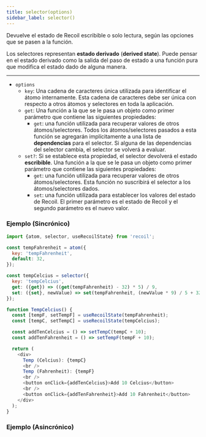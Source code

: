 ```yaml
---
title: selector(options)
sidebar_label: selector()
---
```


Devuelve el estado de Recoil escribible o solo lectura, según las opciones que se pasen a la función.

Los selectores representan **estado derivado** (**derived state**). Puede pensar en el estado derivado como la salida del paso de estado a una función pura que modifica el estado dado de alguna manera.

---

- `options`
  - `key`: Una cadena de caracteres única utilizada para identificar el átomo internamente. Esta cadena de caracteres debe ser única con respecto a otros átomos y selectores en toda la aplicación.
  - `get`: Una función a la que se le pasa un objeto como primer parámetro que contiene las siguientes propiedades:
    - `get`: una función utilizada para recuperar valores de otros átomos/selectores. Todos los átomos/selectores pasados a esta función se agregarán implícitamente a una lista de **dependencias** para el selector. Si alguna de las dependencias del selector cambia, el selector se volverá a evaluar.
  - `set?`: Si se establece esta propiedad, el selector devolverá el estado **escribible**. Una función a la que se le pasa un objeto como primer parámetro que contiene las siguientes propiedades:
    - `get`: una función utilizada para recuperar valores de otros átomos/selectores. Esta función no suscribirá el selector a los átomos/selectores dados.
    - `set`: una función utilizada para establecer los valores del estado de Recoil. El primer parámetro es el estado de Recoil y el segundo parámetro es el nuevo valor.

### Ejemplo (Sincrónico)

```javascript
import {atom, selector, useRecoilState} from 'recoil';

const tempFahrenheit = atom({
  key: 'tempFahrenheit',
  default: 32,
});

const tempCelcius = selector({
  key: 'tempCelcius',
  get: ({get}) => ((get(tempFahrenheit) - 32) * 5) / 9,
  set: ({set}, newValue) => set(tempFahrenheit, (newValue * 9) / 5 + 32),
});

function TempCelcius() {
  const [tempF, setTempF] = useRecoilState(tempFahrenheit);
  const [tempC, setTempC] = useRecoilState(tempCelcius);

  const addTenCelcius = () => setTempC(tempC + 10);
  const addTenFahrenheit = () => setTempF(tempF + 10);

  return (
    <div>
      Temp (Celcius): {tempC}
      <br />
      Temp (Fahrenheit): {tempF}
      <br />
      <button onClick={addTenCelcius}>Add 10 Celcius</button>
      <br />
      <button onClick={addTenFahrenheit}>Add 10 Fahrenheit</button>
    </div>
  );
}
```

### Ejemplo (Asincrónico)

